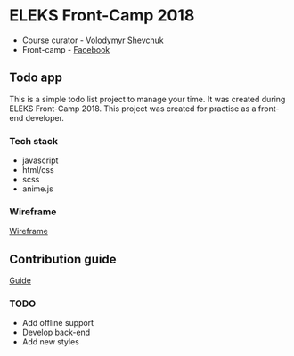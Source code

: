 # ELEKS Front-Camp 2018

* Course curator - [Volodymyr Shevchuk](https://github.com/dosandk)
* Front-camp - [Facebook](https://www.facebook.com/groups/270300106928894)

## Todo app

This is a simple todo list project to manage your time. It was created during ELEKS Front-Camp 2018. This project was created for practise as a front-end developer.  

### Tech stack

* javascript
* html/css
* scss
* anime.js

### Wireframe

[Wireframe](https://wireframepro.mockflow.com/view/M6f7e29de18a030d04d494446ef2ef86d1539341197797)

## Contribution guide

[Guide]()

### TODO

* Add offline support
* Develop back-end
* Add new styles

